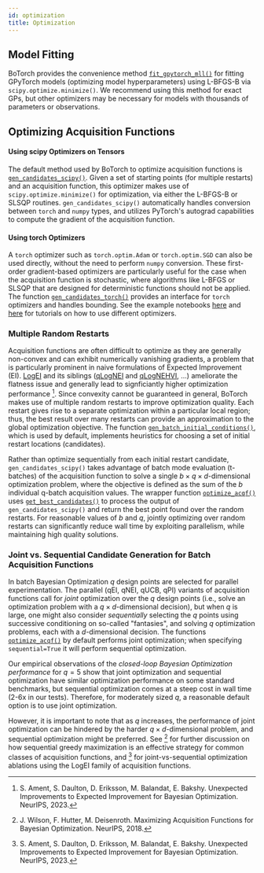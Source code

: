 ```yaml
---
id: optimization
title: Optimization
---
```


## Model Fitting

BoTorch provides the convenience method
[`fit_gpytorch_mll()`](../api/fit.html#botorch.fit.fit_gpytorch_mll) for
fitting GPyTorch models (optimizing model hyperparameters) using L-BFGS-B via
`scipy.optimize.minimize()`. We recommend using this method for exact GPs, but
other optimizers may be necessary for models with thousands of parameters or
observations.

## Optimizing Acquisition Functions

#### Using scipy Optimizers on Tensors

The default method used by BoTorch to optimize acquisition functions is
[`gen_candidates_scipy()`](../api/generation.html#botorch.generation.gen.gen_candidates_scipy).
Given a set of starting points (for multiple restarts) and an acquisition
function, this optimizer makes use of `scipy.optimize.minimize()` for
optimization, via either the L-BFGS-B or SLSQP routines.
`gen_candidates_scipy()` automatically handles conversion between `torch` and
`numpy` types, and utilizes PyTorch's autograd capabilities to compute the
gradient of the acquisition function.

#### Using torch Optimizers

A `torch` optimizer such as `torch.optim.Adam` or `torch.optim.SGD` can also be
used directly, without the need to perform `numpy` conversion. These first-order
gradient-based optimizers are particularly useful for the case when the
acquisition function is stochastic, where algorithms like L-BFGS or SLSQP that
are designed for deterministic functions should not be applied. The function
[`gen_candidates_torch()`](../api/generation.html#botorch.generation.gen.gen_candidates_torch)
provides an interface for `torch` optimizers and handles bounding.
See the example notebooks
[here](../tutorials/compare_mc_analytic_acquisition) and
[here](../tutorials/optimize_stochastic) for tutorials on how to use different
optimizers.


### Multiple Random Restarts

Acquisition functions are often difficult to optimize as they are generally
non-convex and can exhibit numerically vanishing gradients, a problem that is
particularly prominent in naive formulations of Expected Improvement (EI).
[LogEI](../api/acquisition.html#botorch.acquisition.analytic.LogExpectedImprovement)
and its siblings
([qLogNEI](../api/acquisition.html#botorch.acquisition.logei.qLogNoisyExpectedImprovement) and
[qLogNEHVI](../api/acquisition.html#botorch.acquisition.multi_objective.logei.qLogNoisyExpectedHypervolumeImprovement),
...) ameliorate the flatness issue
and generally lead to signficiantly higher optimization performance [^Ament2023].
Since convexity cannot be guaranteed in general, BoTorch makes use of
multiple random restarts to improve optimization quality. Each restart gives rise to
a separate optimization within a particular local region; thus,
the best result over many restarts can provide an approximation to the
global optimization objective. The function
[`gen_batch_initial_conditions()`](../api/optim.html#botorch.optim.optimize.gen_batch_initial_conditions), which is used by default,
implements heuristics for choosing a set of initial restart locations (candidates).

Rather than optimize sequentially from each initial restart
candidate, `gen_candidates_scipy()` takes advantage of batch mode
evaluation (t-batches) of the acquisition function to solve a single
$b \times q \times d$-dimensional optimization problem, where the objective is
defined as the sum of the $b$ individual q-batch acquisition values.
The wrapper function
[`optimize_acqf()`](../api/optim.html#botorch.optim.optimize.optimize_acqf)
uses
[`get_best_candidates()`](../api/generation.html#botorch.generation.gen.get_best_candidates)
to process the output of `gen_candidates_scipy()` and return the best point
found over the random restarts. For reasonable values of $b$ and $q$, jointly
optimizing over random restarts can significantly reduce wall time by exploiting
parallelism, while maintaining high quality solutions.


### Joint vs. Sequential Candidate Generation for Batch Acquisition Functions

In batch Bayesian Optimization $q$ design points are selected for parallel
experimentation. The parallel (qEI, qNEI, qUCB, qPI) variants of acquisition
functions call for *joint* optimization over the $q$ design points (i.e., solve
an optimization problem with a $q \times d$-dimensional decision), but when $q$
is large, one might also consider *sequentially* selecting the $q$ points using
successive conditioning on so-called "fantasies", and solving $q$ optimization
problems, each with a $d$-dimensional decision. The functions
[`optimize_acqf()`](../api/optim.html#botorch.optim.optimize.optimize_acqf)
by default performs joint optimization; when specifying `sequential=True` it
will perform sequential optimization.

Our empirical observations of the *closed-loop Bayesian Optimization performance*
for $q = 5$ show that joint optimization and sequential optimization have similar
optimization performance on some standard benchmarks, but sequential optimization
comes at a steep cost in wall time (2-6x in our tests). Therefore, for moderately
sized $q$, a reasonable default option is to use joint optimization.

However, it is important to note that as $q$ increases, the performance of joint
optimization can be hindered by the harder $q \times d$-dimensional problem, and
sequential optimization might be preferred. See [^Wilson2018] for further
discussion on how sequential greedy maximization is an effective strategy for
common classes of acquisition functions, and [^Ament2023] for joint-vs-sequential
optimization ablations using the LogEI family of acquisition functions.

[^Wilson2018]: J. Wilson, F. Hutter, M. Deisenroth. Maximizing Acquisition
Functions for Bayesian Optimization. NeurIPS, 2018.

[^Ament2023]: S. Ament, S. Daulton, D. Eriksson, M. Balandat, E. Bakshy. Unexpected
Improvements to Expected Improvement for Bayesian Optimization. NeurIPS, 2023.
